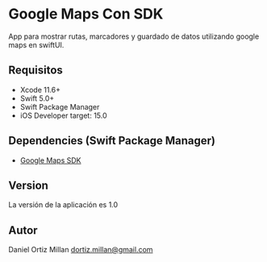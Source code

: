 # Google Maps Con SDK

App para mostrar rutas, marcadores y guardado de datos utilizando google maps en swiftUI.


## Requisitos

- Xcode 11.6+
- Swift 5.0+
- Swift Package Manager
- iOS Developer target: 15.0


## Dependencies (Swift Package Manager)

 - [Google Maps SDK](https://github.com/googlemaps/ios-maps-sdk)



## Version

La versión de la aplicación es 1.0 

## Autor

Daniel Ortiz Millan
dortiz.millan@gmail.com
